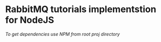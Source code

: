 # RabbitMQ tutorials implementstion for NodeJS

*To get dependencies use NPM from root proj directory*
